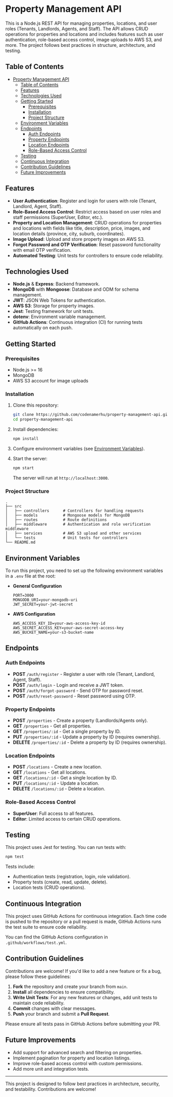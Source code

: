 # Property Management API

This is a Node.js REST API for managing properties, locations, and user roles (Tenants, Landlords, Agents, and Staff). The API allows CRUD operations for properties and locations and includes features such as user authentication, role-based access control, image uploads to AWS S3, and more. The project follows best practices in structure, architecture, and testing.

## Table of Contents
- [Property Management API](#property-management-api)
  - [Table of Contents](#table-of-contents)
  - [Features](#features)
  - [Technologies Used](#technologies-used)
  - [Getting Started](#getting-started)
    - [Prerequisites](#prerequisites)
    - [Installation](#installation)
    - [Project Structure](#project-structure)
  - [Environment Variables](#environment-variables)
  - [Endpoints](#endpoints)
    - [Auth Endpoints](#auth-endpoints)
    - [Property Endpoints](#property-endpoints)
    - [Location Endpoints](#location-endpoints)
    - [Role-Based Access Control](#role-based-access-control)
  - [Testing](#testing)
  - [Continuous Integration](#continuous-integration)
  - [Contribution Guidelines](#contribution-guidelines)
  - [Future Improvements](#future-improvements)

## Features
- **User Authentication**: Register and login for users with role (Tenant, Landlord, Agent, Staff).
- **Role-Based Access Control**: Restrict access based on user roles and staff permissions (SuperUser, Editor, etc.).
- **Property and Location Management**: CRUD operations for properties and locations with fields like title, description, price, images, and location details (province, city, suburb, coordinates).
- **Image Upload**: Upload and store property images on AWS S3.
- **Forgot Password and OTP Verification**: Reset password functionality with email OTP verification.
- **Automated Testing**: Unit tests for controllers to ensure code reliability.

## Technologies Used
- **Node.js** & **Express**: Backend framework.
- **MongoDB** with **Mongoose**: Database and ODM for schema management.
- **JWT**: JSON Web Tokens for authentication.
- **AWS S3**: Storage for property images.
- **Jest**: Testing framework for unit tests.
- **dotenv**: Environment variable management.
- **GitHub Actions**: Continuous integration (CI) for running tests automatically on each push.

## Getting Started

### Prerequisites
- Node.js >= 16
- MongoDB
- AWS S3 account for image uploads

### Installation
1. Clone this repository:
   ```bash
   git clone https://github.com/codenamerhu/property-management-api.git
   cd property-management-api
   ```

2. Install dependencies:
   ```bash
   npm install
   ```

3. Configure environment variables (see [Environment Variables](#environment-variables)).

4. Start the server:
   ```bash
   npm start
   ```
   The server will run at `http://localhost:3000`.

### Project Structure
```
.
├── src
│   ├── controllers      # Controllers for handling requests
│   ├── models           # Mongoose models for MongoDB
│   ├── routes           # Route definitions
│   ├── middleware       # Authentication and role verification middleware
│   ├── services         # AWS S3 upload and other services
│   └── tests            # Unit tests for controllers
└── README.md
```

## Environment Variables

To run this project, you need to set up the following environment variables in a `.env` file at the root:

- **General Configuration**
  ```
  PORT=3000
  MONGODB_URI=your-mongodb-uri
  JWT_SECRET=your-jwt-secret
  ```

- **AWS Configuration**
  ```
  AWS_ACCESS_KEY_ID=your-aws-access-key-id
  AWS_SECRET_ACCESS_KEY=your-aws-secret-access-key
  AWS_BUCKET_NAME=your-s3-bucket-name
  ```

## Endpoints

### Auth Endpoints
- **POST** `/auth/register` - Register a user with role (Tenant, Landlord, Agent, Staff).
- **POST** `/auth/login` - Login and receive a JWT token.
- **POST** `/auth/forgot-password` - Send OTP for password reset.
- **POST** `/auth/reset-password` - Reset password using OTP.

### Property Endpoints
- **POST** `/properties` - Create a property (Landlords/Agents only).
- **GET** `/properties` - Get all properties.
- **GET** `/properties/:id` - Get a single property by ID.
- **PUT** `/properties/:id` - Update a property by ID (requires ownership).
- **DELETE** `/properties/:id` - Delete a property by ID (requires ownership).

### Location Endpoints
- **POST** `/locations` - Create a new location.
- **GET** `/locations` - Get all locations.
- **GET** `/locations/:id` - Get a single location by ID.
- **PUT** `/locations/:id` - Update a location.
- **DELETE** `/locations/:id` - Delete a location.

### Role-Based Access Control
- **SuperUser**: Full access to all features.
- **Editor**: Limited access to certain CRUD operations.

## Testing
This project uses Jest for testing. You can run tests with:

```bash
npm test
```

Tests include:
- Authentication tests (registration, login, role validation).
- Property tests (create, read, update, delete).
- Location tests (CRUD operations).

## Continuous Integration
This project uses GitHub Actions for continuous integration. Each time code is pushed to the repository or a pull request is made, GitHub Actions runs the test suite to ensure code reliability.

You can find the GitHub Actions configuration in `.github/workflows/test.yml`.

## Contribution Guidelines
Contributions are welcome! If you'd like to add a new feature or fix a bug, please follow these guidelines:

1. **Fork** the repository and create your branch from `main`.
2. **Install** all dependencies to ensure compatibility.
3. **Write Unit Tests**: For any new features or changes, add unit tests to maintain code reliability.
4. **Commit** changes with clear messages.
5. **Push** your branch and submit a **Pull Request**.

Please ensure all tests pass in GitHub Actions before submitting your PR.

## Future Improvements
- Add support for advanced search and filtering on properties.
- Implement pagination for property and location listings.
- Improve role-based access control with custom permissions.
- Add more unit and integration tests.

---

This project is designed to follow best practices in architecture, security, and testability. Contributions are welcome!